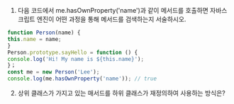 1. 다음 코드에서 me.hasOwnProperty('name')과 같이 메서드를 호출하면 자바스크립트 엔진이 어떤 과정을 통해 메서드를 검색하는지 서술하시오.

```js
function Person(name) {
this.name = name;
}
Person.prototype.sayHello = function () {
console.log('Hi! My name is ${this.name}');
}；
const me = new Person('Lee');
console.log(me.hasOwnProperty('name')); // true
```

2. 상위 클래스가 가지고 있는 매서드를 하위 클래스가 재정의하여 사용하는 방식은?
